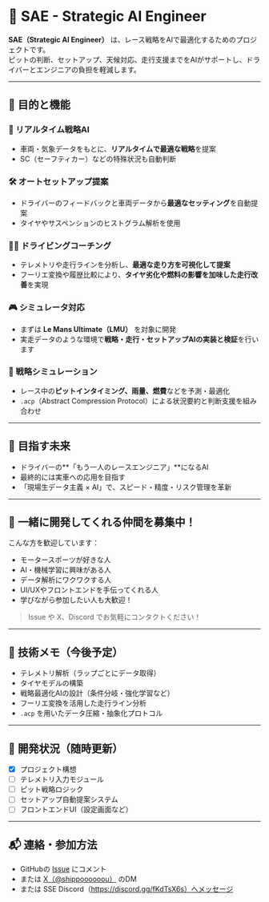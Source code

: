 # 🏁 SAE - Strategic AI Engineer

**SAE（Strategic AI Engineer）** は、レース戦略をAIで最適化するためのプロジェクトです。  
ピットの判断、セットアップ、天候対応、走行支援までをAIがサポートし、ドライバーとエンジニアの負担を軽減します。

---

## 🎯 目的と機能

### 🧠 リアルタイム戦略AI
- 車両・気象データをもとに、**リアルタイムで最適な戦略**を提案
- SC（セーフティカー）などの特殊状況も自動判断

### 🛠 オートセットアップ提案
- ドライバーのフィードバックと車両データから**最適なセッティング**を自動提案
- タイヤやサスペンションのヒストグラム解析を使用

### 🧑‍🏫 ドライビングコーチング
- テレメトリや走行ラインを分析し、**最適な走り方を可視化して提案**
- フーリエ変換や履歴比較により、**タイヤ劣化や燃料の影響を加味した走行改善**を実現

### 🎮 シミュレータ対応
- まずは **Le Mans Ultimate（LMU）** を対象に開発
- 実走データのような環境で**戦略・走行・セットアップAIの実装と検証**を行います

### 🔄 戦略シミュレーション
- レース中の**ピットインタイミング、雨量、燃費**などを予測・最適化
- `.acp`（Abstract Compression Protocol）による状況要約と判断支援を組み合わせ

---

## 🌟 目指す未来

- ドライバーの**「もう一人のレースエンジニア」**になるAI
- 最終的には実車への応用を目指す
- 「現場生データ主義 × AI」で、スピード・精度・リスク管理を革新

---

## 🤝 一緒に開発してくれる仲間を募集中！

こんな方を歓迎しています：

- モータースポーツが好きな人
- AI・機械学習に興味がある人
- データ解析にワクワクする人
- UI/UXやフロントエンドを手伝ってくれる人
- 学びながら参加したい人も大歓迎！

> Issue や X、Discord でお気軽にコンタクトください！

---

## 🔧 技術メモ（今後予定）

- テレメトリ解析（ラップごとにデータ取得）
- タイヤモデルの構築
- 戦略最適化AIの設計（条件分岐・強化学習など）
- フーリエ変換を活用した走行ライン分析
- `.acp` を用いたデータ圧縮・抽象化プロトコル

---

## 📌 開発状況（随時更新）

- [x] プロジェクト構想
- [ ] テレメトリ入力モジュール
- [ ] ピット戦略ロジック
- [ ] セットアップ自動提案システム
- [ ] フロントエンドUI（設定画面など）

---

## 📬 連絡・参加方法

- GitHubの [Issue](https://github.com/Tora102/SSE_auto_setup_builder/issues/1) にコメント
- または [X（@shippoooooou）](https://x.com/shippoooooou) のDM
- または SSE Discord（https://discord.gg/fKdTsX6s）へメッセージ
